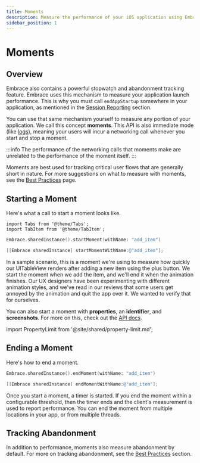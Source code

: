 ```yaml
---
title: Moments
description: Measure the performance of your iOS application using Embrace
sidebar_position: 1
---
```


# Moments

## Overview

Embrace also contains a powerful stopwatch and abandonment tracking feature.
Embrace uses this mechanism to measure your application launch performance. This is why you must call `endAppStartup` somewhere in your application, as mentioned in the [Session Reporting](/ios/integration/session-reporting) section.

You can use that same mechanism yourself to measure any portion of your application. We call this concept **moments**. This API is also immediate mode (like [logs](/ios/integration/log-message-api)), meaning your users will incur a networking call whenever you start and stop a moment.

:::info
The performance of the networking calls that moments make are unrelated to the performance of the moment itself.
:::

Moments are best used for tracking critical user flows that are generally short in nature.
For more suggestions on what to measure with moments, see the [Best Practices](/best-practices/app-performance#keep-it-short) page.

## Starting a Moment

Here's what a call to start a moment looks like.

```mdx-code-block
import Tabs from '@theme/Tabs';
import TabItem from '@theme/TabItem';
```

<Tabs groupId="ios-language" queryString="ios-language">
<TabItem value="swift" label="Swift">

```swift
Embrace.sharedInstance().startMoment(withName: "add_item")
```

</TabItem>

<TabItem value="objectivec" label="Objective-C">

```objectivec
[[Embrace sharedInstance] startMomentWithName:@"add_item"];
```

</TabItem>

</Tabs>

In a sample scenario, this is a moment we're using to measure how quickly our UITableView renders after adding a new item using the plus button.
We start the moment when we add the item, and we'll end it when the animation finishes.
Our UX designers have been experimenting with different animation styles, and we've read in our reviews that some users get annoyed by the animation and quit the app over it.
We wanted to verify that for ourselves.

You can also start a moment with **properties**, an **identifier**, and **screenshots**.
For more on this, check out the [API docs](/api/ios/).

import PropertyLimit from '@site/shared/property-limit.md';

<PropertyLimit />

## Ending a Moment

Here's how to end a moment.

<Tabs groupId="ios-language" queryString="ios-language">
<TabItem value="swift" label="Swift">

```swift
Embrace.sharedInstance().endMoment(withName: "add_item")
```

</TabItem>

<TabItem value="objectivec" label="Objective-C">

```objectivec
[[Embrace sharedInstance] endMomentWithName:@"add_item"];
```

</TabItem>

</Tabs>

Once you start a moment, a timer is started.
If you end the moment within a configurable threshold, then the timer ends and the client's measurement is used to report performance.
You can end the moment from multiple locations in your app, or from multiple threads. 

## Tracking Abandonment

In addition to performance, moments also measure abandonment by default. 
For more on tracking abandonment, see the [Best Practices](/best-practices/app-performance) section.
